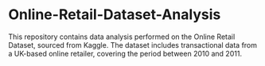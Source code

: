 # Online-Retail-Dataset-Analysis
This repository contains data analysis performed on the Online Retail Dataset, sourced from Kaggle. The dataset includes transactional data from a UK-based online retailer, covering the period between 2010 and 2011.
